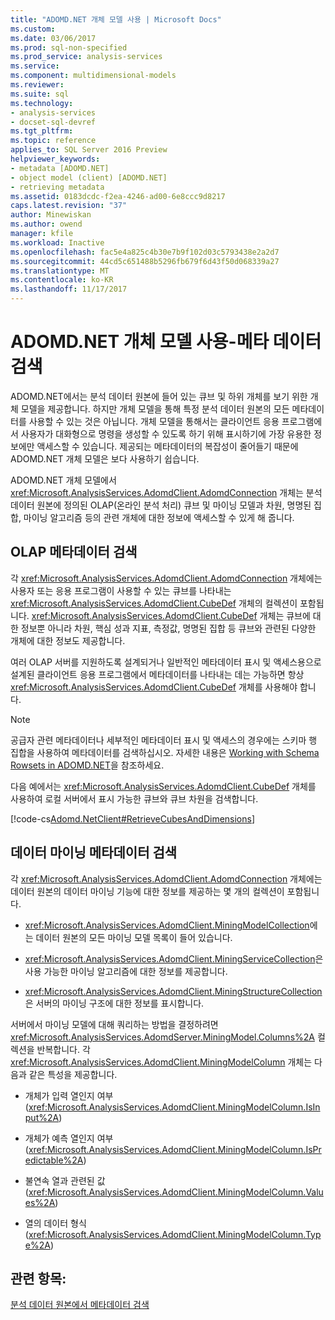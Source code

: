 ```yaml
---
title: "ADOMD.NET 개체 모델 사용 | Microsoft Docs"
ms.custom: 
ms.date: 03/06/2017
ms.prod: sql-non-specified
ms.prod_service: analysis-services
ms.service: 
ms.component: multidimensional-models
ms.reviewer: 
ms.suite: sql
ms.technology:
- analysis-services
- docset-sql-devref
ms.tgt_pltfrm: 
ms.topic: reference
applies_to: SQL Server 2016 Preview
helpviewer_keywords:
- metadata [ADOMD.NET]
- object model (client) [ADOMD.NET]
- retrieving metadata
ms.assetid: 0183dcdc-f2ea-4246-ad00-6e8ccc9d8217
caps.latest.revision: "37"
author: Minewiskan
ms.author: owend
manager: kfile
ms.workload: Inactive
ms.openlocfilehash: fac5e4a825c4b30e7b9f102d03c5793438e2a2d7
ms.sourcegitcommit: 44cd5c651488b5296fb679f6d43f50d068339a27
ms.translationtype: MT
ms.contentlocale: ko-KR
ms.lasthandoff: 11/17/2017
---
```

# <a name="retrieving-metadata---working-with-adomdnet-object-model"></a>ADOMD.NET 개체 모델 사용-메타 데이터 검색
  ADOMD.NET에서는 분석 데이터 원본에 들어 있는 큐브 및 하위 개체를 보기 위한 개체 모델을 제공합니다. 하지만 개체 모델을 통해 특정 분석 데이터 원본의 모든 메타데이터를 사용할 수 있는 것은 아닙니다. 개체 모델을 통해서는 클라이언트 응용 프로그램에서 사용자가 대화형으로 명령을 생성할 수 있도록 하기 위해 표시하기에 가장 유용한 정보에만 액세스할 수 있습니다. 제공되는 메타데이터의 복잡성이 줄어들기 때문에 ADOMD.NET 개체 모델은 보다 사용하기 쉽습니다.  
  
 ADOMD.NET 개체 모델에서 <xref:Microsoft.AnalysisServices.AdomdClient.AdomdConnection> 개체는 분석 데이터 원본에 정의된 OLAP(온라인 분석 처리) 큐브 및 마이닝 모델과 차원, 명명된 집합, 마이닝 알고리즘 등의 관련 개체에 대한 정보에 액세스할 수 있게 해 줍니다.  
  
## <a name="retrieving-olap-metadata"></a>OLAP 메타데이터 검색  
 각 <xref:Microsoft.AnalysisServices.AdomdClient.AdomdConnection> 개체에는 사용자 또는 응용 프로그램이 사용할 수 있는 큐브를 나타내는 <xref:Microsoft.AnalysisServices.AdomdClient.CubeDef> 개체의 컬렉션이 포함됩니다. <xref:Microsoft.AnalysisServices.AdomdClient.CubeDef> 개체는 큐브에 대한 정보뿐 아니라 차원, 핵심 성과 지표, 측정값, 명명된 집합 등 큐브와 관련된 다양한 개체에 대한 정보도 제공합니다.  
  
 여러 OLAP 서버를 지원하도록 설계되거나 일반적인 메타데이터 표시 및 액세스용으로 설계된 클라이언트 응용 프로그램에서 메타데이터를 나타내는 데는 가능하면 항상 <xref:Microsoft.AnalysisServices.AdomdClient.CubeDef> 개체를 사용해야 합니다.  
  
> [!NOTE]  
>  공급자 관련 메타데이터나 세부적인 메타데이터 표시 및 액세스의 경우에는 스키마 행 집합을 사용하여 메타데이터를 검색하십시오. 자세한 내용은 [Working with Schema Rowsets in ADOMD.NET](../../analysis-services/multidimensional-models-adomd-net-client/retrieving-metadata-working-with-schema-rowsets.md)을 참조하세요.  
  
 다음 예에서는 <xref:Microsoft.AnalysisServices.AdomdClient.CubeDef> 개체를 사용하여 로컬 서버에서 표시 가능한 큐브와 큐브 차원을 검색합니다.  
  
 [!code-cs[Adomd.NetClient#RetrieveCubesAndDimensions](../../analysis-services/multidimensional-models-adomd-net-client/codesnippet/csharp/retrieving-metadata-work_1_1.cs)]  
  
## <a name="retrieving-data-mining-metadata"></a>데이터 마이닝 메타데이터 검색  
 각 <xref:Microsoft.AnalysisServices.AdomdClient.AdomdConnection> 개체에는 데이터 원본의 데이터 마이닝 기능에 대한 정보를 제공하는 몇 개의 컬렉션이 포함됩니다.  
  
-   <xref:Microsoft.AnalysisServices.AdomdClient.MiningModelCollection>에는 데이터 원본의 모든 마이닝 모델 목록이 들어 있습니다.  
  
-   <xref:Microsoft.AnalysisServices.AdomdClient.MiningServiceCollection>은 사용 가능한 마이닝 알고리즘에 대한 정보를 제공합니다.  
  
-   <xref:Microsoft.AnalysisServices.AdomdClient.MiningStructureCollection>은 서버의 마이닝 구조에 대한 정보를 표시합니다.  
  
 서버에서 마이닝 모델에 대해 쿼리하는 방법을 결정하려면 <xref:Microsoft.AnalysisServices.AdomdServer.MiningModel.Columns%2A> 컬렉션을 반복합니다. 각 <xref:Microsoft.AnalysisServices.AdomdClient.MiningModelColumn> 개체는 다음과 같은 특성을 제공합니다.  
  
-   개체가 입력 열인지 여부(<xref:Microsoft.AnalysisServices.AdomdClient.MiningModelColumn.IsInput%2A>)  
  
-   개체가 예측 열인지 여부(<xref:Microsoft.AnalysisServices.AdomdClient.MiningModelColumn.IsPredictable%2A>)  
  
-   불연속 열과 관련된 값(<xref:Microsoft.AnalysisServices.AdomdClient.MiningModelColumn.Values%2A>)  
  
-   열의 데이터 형식(<xref:Microsoft.AnalysisServices.AdomdClient.MiningModelColumn.Type%2A>)  
  
## <a name="see-also"></a>관련 항목:  
 [분석 데이터 원본에서 메타데이터 검색](../../analysis-services/multidimensional-models-adomd-net-client/retrieving-metadata-from-an-analytical-data-source.md)  
  
  
